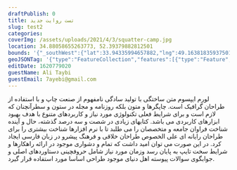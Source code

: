 ```yaml
--- 
draftPublish: 0 
title: تست روایت جدید 
slug: test2 
categories:  
coverImg: /assets/uploads/2021/4/3/squatter-camp.jpg 
location: 34.88058655263773, 52.39379882812501 
bounds: '{"_southWest":{"lat":33.94335994657882,"lng":49.16381835937501},"_northEast":{"lat":35.81781315869664,"lng":55.62377929687501}}' 
geoJSONTag: '{"type":"FeatureCollection","features":[{"type":"Feature","properties":{},"geometry":{"type":"Polygon","coordinates":[[[50.526123,35.817813],[55.623779,35.817813],[55.074463,34.107256],[49.163818,33.94336],[50.526123,35.817813]]]}}]}' 
editDate: 1620779020 
guestName: Ali Taybi 
guestEmail: 7ayebi@gmail.com 
---
```

لورم ایپسوم متن ساختگی با تولید سادگی نامفهوم از صنعت چاپ و با استفاده از طراحان گرافیک است. چاپگرها و متون بلکه روزنامه و مجله در ستون و سطرآنچنان که لازم است و برای شرایط فعلی تکنولوژی مورد نیاز و کاربردهای متنوع با هدف بهبود ابزارهای کاربردی می باشد. کتابهای زیادی در شصت و سه درصد گذشته، حال و آینده شناخت فراوان جامعه و متخصصان را می طلبد تا با نرم افزارها شناخت بیشتری را برای طراحان رایانه ای علی الخصوص طراحان خلاقی و فرهنگ پیشرو در زبان فارسی ایجاد کرد. در این صورت می توان امید داشت که تمام و دشواری موجود در ارائه راهکارها و شرایط سخت تایپ به پایان رسد وزمان مورد نیاز شامل حروفچینی دستاوردهای اصلی و جوابگوی سوالات پیوسته اهل دنیای موجود طراحی اساسا مورد استفاده قرار گیرد.